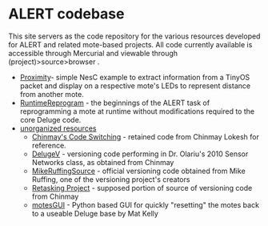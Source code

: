 # ALERT codebase
This site servers as the code repository for the various resources developed for ALERT and related mote-based projects. All code currently available is accessible through Mercurial and viewable through (project)>source>browser .

* [Proximity](../../tree/master/Proximity)- simple NesC example to extract information from a TinyOS packet and display on a respective mote's LEDs to represent distance from another mote.
* [RuntimeReprogram](../tree/master/RuntimeReprogram) - the beginnings of the ALERT task of reprogramming a mote at runtime without modifications required to the core Deluge code.
* [unorganized resources](../tree/master/unorganized%20resources/)
  * [Chinmay's Code Switching](../tree/master/unorganized%20resources/ChinmaysCodeSwitching) - retained code from Chinmay Lokesh for reference.
  * [DelugeV](../tree/master/unorganized%20resources/DelugeV) - versioning code performing in Dr. Olariu's 2010 Sensor Networks class, as obtained from Chinmay
  * [MikeRuffingSource](../tree/master/unorganized%20resources/MikeRuffingSource) - official versioning code obtained from Mike Ruffing, one of the versioning project's creators
  * [Retasking Project](../tree/master/unorganized%20resources/RetaskingProject) - supposed portion of source of versioning code from Chinmay
  * [motesGUI](../tree/master/unorganized%20resources/motesGUI) - Python based GUI for quickly "resetting" the motes back to a useable Deluge base by Mat Kelly
